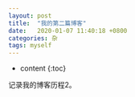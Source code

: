 ```yaml
---
layout: post
title:  "我的第二篇博客"
date:   2020-01-07 11:40:18 +0800
categories: 杂
tags: myself
---
```


* content
{:toc}

记录我的博客历程2。
